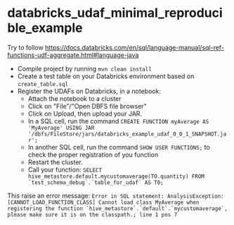 # databricks_udaf_minimal_reproducible_example

Try to follow https://docs.databricks.com/en/sql/language-manual/sql-ref-functions-udf-aggregate.html#language-java

- Compile project by running `mvn clean install`
- Create a test table on your Databricks environment based on `create_table.sql`
- Register the UDAFs on Databricks, in a notebook:
  - Attach the notebook to a cluster
  - Click on "File"/"Open DBFS file browser"
  - Click on Upload, then upload your JAR.
  - In a SQL cell, run the command `CREATE FUNCTION myAverage AS 'MyAverage' USING JAR '/dbfs/FileStore/jars/databricks_example_udaf_0_0_1_SNAPSHOT.jar';`
  - In another SQL cell, run the command `SHOW USER FUNCTIONS;` to check the proper registration of you function
  - Restart the cluster.
  - Call your function: ```SELECT hive_metastore.default.mycustomaverage(TO.quantity) FROM `test_schema_debug`.`table_for_udaf` AS T0;```

This raise an error message:
```Error in SQL statement: AnalysisException: [CANNOT_LOAD_FUNCTION_CLASS] Cannot load class MyAverage when registering the function `hive_metastore`.`default`.`mycustomaverage`, please make sure it is on the classpath.; line 1 pos 7```